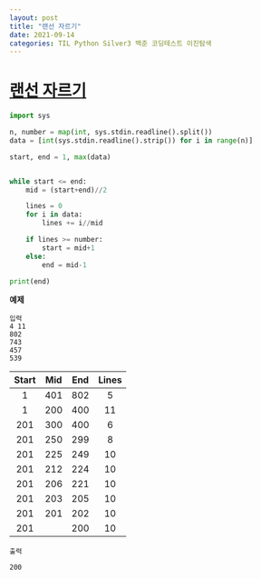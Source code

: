 ```yaml
---
layout: post
title: "랜선 자르기"
date: 2021-09-14
categories: TIL Python Silver3 백준 코딩테스트 이진탐색
---
```


# [랜선 자르기](https://www.acmicpc.net/problem/1654)

```python
import sys

n, number = map(int, sys.stdin.readline().split())
data = [int(sys.stdin.readline().strip()) for i in range(n)]

start, end = 1, max(data)


while start <= end:
    mid = (start+end)//2

    lines = 0
    for i in data:
        lines += i//mid

    if lines >= number:
        start = mid+1
    else:
        end = mid-1

print(end)
```

**예제**

```
입력
4 11
802
743
457
539
```

| Start | Mid | End | Lines |
| :---: | :-: | :-: | :---: |
|   1   | 401 | 802 |   5   |
|   1   | 200 | 400 |  11   |
|  201  | 300 | 400 |   6   |
|  201  | 250 | 299 |   8   |
|  201  | 225 | 249 |  10   |
|  201  | 212 | 224 |  10   |
|  201  | 206 | 221 |  10   |
|  201  | 203 | 205 |  10   |
|  201  | 201 | 202 |  10   |
|  201  |     | 200 |  10   |

```
출력

200
```

